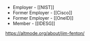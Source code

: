- Employer - [[NIST]]
- Former Employer - [[Cisco]]
- Former Employer - [[OneID]]
- Member - [[IDESG]]

https://altmode.org/about/jim-fenton/

